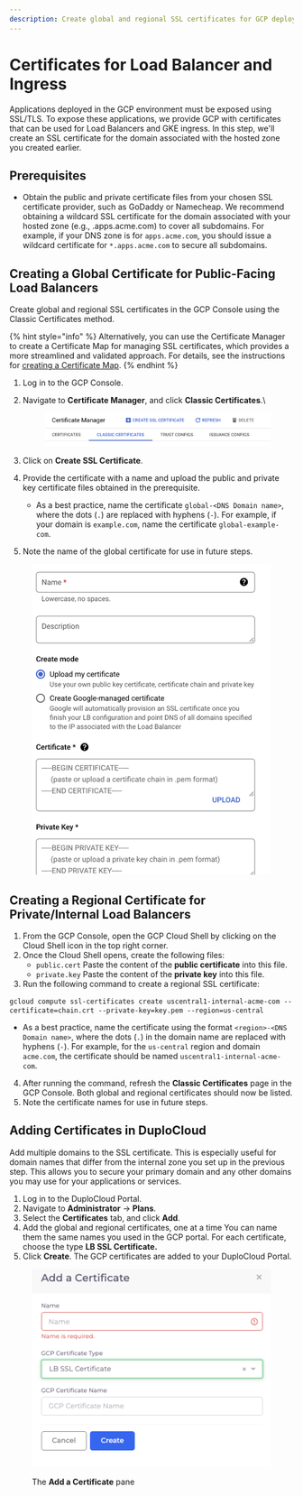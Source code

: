 ```yaml
---
description: Create global and regional SSL certificates for GCP deployments
---
```


# Certificates for Load Balancer and Ingress

Applications deployed in the GCP environment must be exposed using SSL/TLS. To expose these applications, we provide GCP with certificates that can be used for Load Balancers and GKE ingress. In this step, we'll create an SSL certificate for the domain associated with the hosted zone you created earlier.&#x20;

## Prerequisites

* Obtain the public and private certificate files from your chosen SSL certificate provider, such as GoDaddy or Namecheap. We recommend obtaining a wildcard SSL certificate for the domain associated with your hosted zone (e.g., .apps.acme.com) to cover all subdomains. For example, if your DNS zone is for `apps.acme.com`, you should issue a wildcard certificate for `*.apps.acme.com` to secure all subdomains.&#x20;

## Creating a Global Certificate for Public-Facing Load Balancers

Create global and regional SSL certificates in the GCP Console using the Classic Certificates method.

{% hint style="info" %}
Alternatively, you can use the Certificate Manager to create a Certificate Map for managing SSL certificates, which provides a more streamlined and validated approach. For details, see the instructions for [creating a Certificate Map](create-managed-ssl-certificates-for-gcp.md).
{% endhint %}

1. Log in to the GCP Console.
2.  Navigate to **Certificate Manager**, and click **Classic Certificates**.\


    <figure><img src="../../.gitbook/assets/image (432).png" alt=""><figcaption></figcaption></figure>
3. Click on **Create SSL Certificate**.
4. Provide the certificate with a name and upload the public and private key certificate files obtained in the prerequisite.&#x20;
   * As a best practice, name the certificate `global-<DNS Domain name>`, where the dots (`.`) are replaced with hyphens (`-`). For example, if your domain is `example.com`, name the certificate `global-example-com`.
5. Note the name of the global certificate for use in future steps.

<div align="left">

<figure><img src="../../.gitbook/assets/image (433).png" alt="" width="563"><figcaption></figcaption></figure>

</div>

## Creating a Regional Certificate for Private/Internal Load Balancers

1. From the GCP Console, open the GCP Cloud Shell by clicking on the Cloud Shell icon in the top right corner.
2. Once the Cloud Shell opens, create the following files:
   * `public.cert` Paste the content of the **public certificate** into this file.
   * `private.key` Paste the content of the **private key** into this file.
3. Run the following command to create a regional SSL certificate:

```
gcloud compute ssl-certificates create uscentral1-internal-acme-com --certificate=chain.crt --private-key=key.pem --region=us-central 
```

* As a best practice, name the certificate using the format `<region>-<DNS Domain name>`, where the dots (`.`) in the domain name are replaced with hyphens (`-`). For example, for the `us-central` region and domain `acme.com`, the certificate should be named `uscentral1-internal-acme-com`.

4. After running the command, refresh the **Classic Certificates** page in the GCP Console. Both global and regional certificates should now be listed.
5. Note the certificate names for use in future steps.

## &#x20;Adding Certificates in DuploCloud

Add multiple domains to the SSL certificate. This is especially useful for domain names that differ from the internal zone you set up in the previous step. This allows you to secure your primary domain and any other domains you may use for your applications or services.

1. Log in to the DuploCloud Portal.&#x20;
2. Navigate to **Administrator** -> **Plans**.
3. Select the **Certificates** tab, and click **Add**.&#x20;
4. Add the global and regional certificates, one at a time You can name them the same names you used in the GCP portal. For each certificate, choose the type **LB SSL Certificate.**
5. Click **Create**. The GCP certificates are added to your DuploCloud Portal.

<div align="left">

<figure><img src="../../.gitbook/assets/image (2) (1) (1) (1).png" alt=""><figcaption><p>The <strong>Add a Certificate</strong> pane</p></figcaption></figure>

</div>

